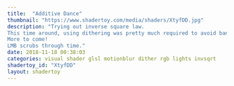 ```yaml
---
title:  "Additive Dance"
thumbnail: "https://www.shadertoy.com/media/shaders/XtyfDD.jpg"
description: "Trying out inverse square law. 
This time around, using dithering was pretty much required to avoid banding (because maths and such)!
More to come!
LMB scrubs through time."
date: 2018-11-18 00:38:03
categories: visual shader glsl motionblur dither rgb lights invsqrt
shadertoy_id: "XtyfDD" 
layout: shadertoy
---
```

